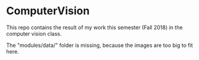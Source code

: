 # ComputerVision

This repo contains the result of my work this semester (Fall 2018) in the computer vision class.

The "modules/data/" folder is missing, because the images are too big to fit here.
